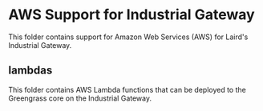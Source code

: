 AWS Support for Industrial Gateway
==================================

This folder contains support for Amazon Web Services (AWS) for Laird's
Industrial Gateway.

lambdas
-------
This folder contains AWS Lambda functions that can be deployed to the
Greengrass core on the Industrial Gateway.
